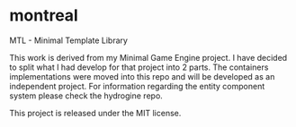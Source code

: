 # montreal

MTL - Minimal Template Library

This work is derived from my Minimal Game Engine project. I have decided to split what I had develop for that project into 2 parts. The containers implementations were moved into this repo and will be developed as an independent project. For information regarding the entity component system please check the hydrogine repo.

This project is released under the MIT license.
